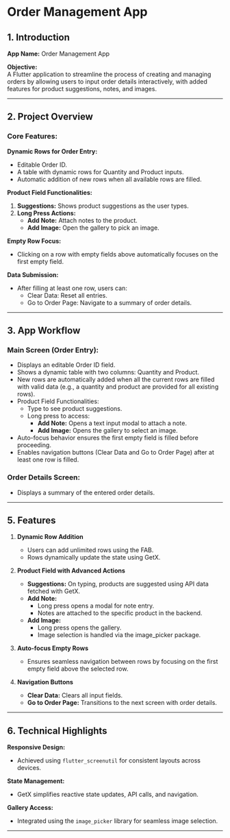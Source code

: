 # Order Management App

## 1. Introduction
**App Name:** Order Management App

**Objective:**  
A Flutter application to streamline the process of creating and managing orders by allowing users to input order details interactively, with added features for product suggestions, notes, and images.

---

## 2. Project Overview

### Core Features:
**Dynamic Rows for Order Entry:**  
- Editable Order ID.  
- A table with dynamic rows for Quantity and Product inputs.  
- Automatic addition of new rows when all available rows are filled.

**Product Field Functionalities:**  
1. **Suggestions:** Shows product suggestions as the user types.  
2. **Long Press Actions:**  
   - **Add Note:** Attach notes to the product.  
   - **Add Image:** Open the gallery to pick an image.  

**Empty Row Focus:**  
- Clicking on a row with empty fields above automatically focuses on the first empty field.  

**Data Submission:**  
- After filling at least one row, users can:  
   - Clear Data: Reset all entries.  
   - Go to Order Page: Navigate to a summary of order details.  

---

## 3. App Workflow

### Main Screen (Order Entry):
- Displays an editable Order ID field.  
- Shows a dynamic table with two columns: Quantity and Product.  
- New rows are automatically added when all the current rows are filled with valid data (e.g., a quantity and product are provided for all existing rows).
- Product Field Functionalities:  
  - Type to see product suggestions.  
  - Long press to access:  
    - **Add Note:** Opens a text input modal to attach a note.  
    - **Add Image:** Opens the gallery to select an image.  
- Auto-focus behavior ensures the first empty field is filled before proceeding.  
- Enables navigation buttons (Clear Data and Go to Order Page) after at least one row is filled.  

### Order Details Screen:
- Displays a summary of the entered order details.

---

## 5. Features
1. **Dynamic Row Addition**  
   - Users can add unlimited rows using the FAB.  
   - Rows dynamically update the state using GetX.  

2. **Product Field with Advanced Actions**  
   - **Suggestions:** On typing, products are suggested using API data fetched with GetX.  
   - **Add Note:**  
     - Long press opens a modal for note entry.  
     - Notes are attached to the specific product in the backend.  
   - **Add Image:**  
     - Long press opens the gallery.  
     - Image selection is handled via the image_picker package.  

3. **Auto-focus Empty Rows**  
   - Ensures seamless navigation between rows by focusing on the first empty field above the selected row.  

4. **Navigation Buttons**  
   - **Clear Data:** Clears all input fields.  
   - **Go to Order Page:** Transitions to the next screen with order details.  

---

## 6. Technical Highlights
**Responsive Design:**  
- Achieved using `flutter_screenutil` for consistent layouts across devices.  

**State Management:**  
- GetX simplifies reactive state updates, API calls, and navigation.  

**Gallery Access:**  
- Integrated using the `image_picker` library for seamless image selection.  

---
